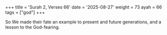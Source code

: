 +++
title = 'Surah 2, Verses 66'
date = '2025-08-27'
weight = 73
ayah = 66
tags = ["god"]
+++

So We made their fate an example to present and future generations, and a lesson to the God-fearing.